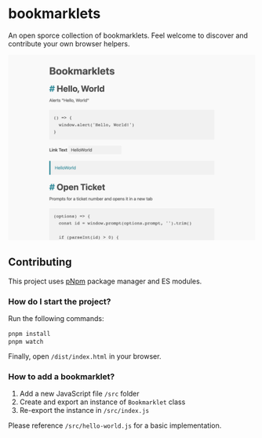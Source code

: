 # bookmarklets

An open sporce collection of bookmarklets. Feel welcome to discover and contribute your own browser helpers.

![](docs/screenshot.png)

## Contributing

This project uses [pNpm](https://pnpm.io) package manager and ES modules.

### How do I start the project?

Run the following commands:

```
pnpm install
pnpm watch
```

Finally, open `/dist/index.html` in your browser.

### How to add a bookmarklet?

1. Add a new JavaScript file  `/src` folder
1. Create and export an instance of `Bookmarklet` class
1. Re-export the instance in `/src/index.js`

Please reference `/src/hello-world.js` for a basic implementation.
